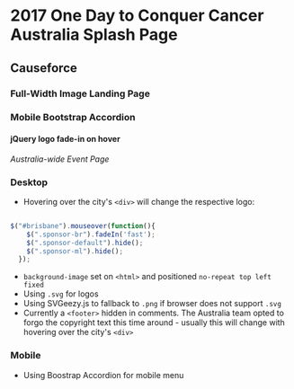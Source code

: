 # 2017 One Day to Conquer Cancer Australia Splash Page
## Causeforce
### Full-Width Image Landing Page
### Mobile Bootstrap Accordion
#### jQuery logo fade-in on hover
*Australia-wide Event Page*

### Desktop
* Hovering over the city's `<div>` will change the respective logo:

```javascript

$("#brisbane").mouseover(function(){
    $(".sponsor-br").fadeIn('fast');
    $(".sponsor-default").hide();
    $(".sponsor-ml").hide();
  });

```
* `background-image` set on `<html>` and positioned `no-repeat top left fixed`
* Using `.svg` for logos
* Using SVGeezy.js to fallback to `.png` if browser does not support `.svg`
* Currently a `<footer>` hidden in comments. The Australia team opted to forgo the copyright text this time around - usually this will change with hovering over the city's `<div>`

### Mobile
* Using Boostrap Accordion for mobile menu
